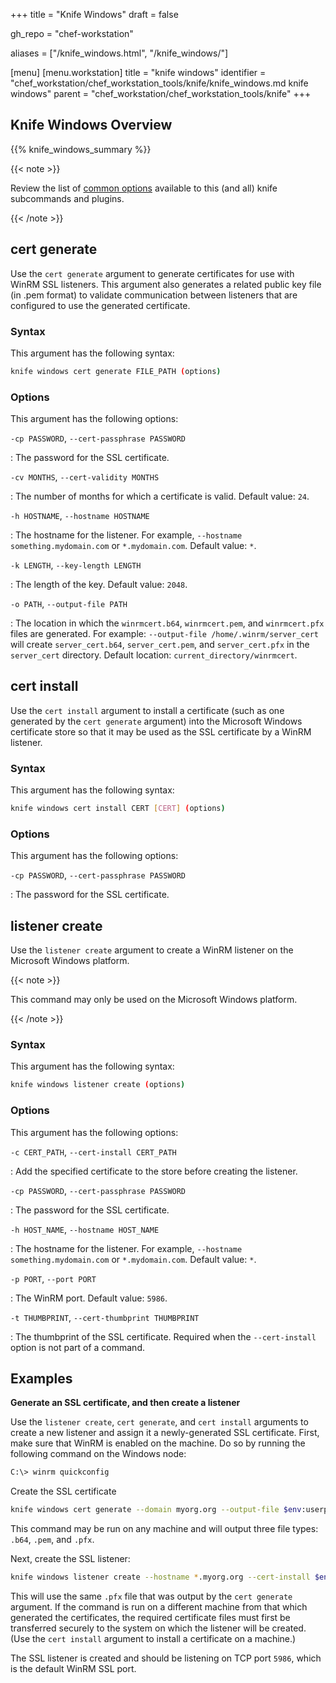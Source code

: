 +++
title = "Knife Windows"
draft = false

gh_repo = "chef-workstation"

aliases = ["/knife_windows.html", "/knife_windows/"]

[menu]
  [menu.workstation]
    title = "knife windows"
    identifier = "chef_workstation/chef_workstation_tools/knife/knife_windows.md knife windows"
    parent = "chef_workstation/chef_workstation_tools/knife"
+++

## Knife Windows Overview

{{% knife_windows_summary %}}

{{< note >}}

Review the list of [common options](/workstation/knife_options/) available to this (and all) knife subcommands and plugins.

{{< /note >}}

## cert generate

Use the `cert generate` argument to generate certificates for use with
WinRM SSL listeners. This argument also generates a related public key
file (in .pem format) to validate communication between listeners that
are configured to use the generated certificate.

### Syntax

This argument has the following syntax:

``` bash
knife windows cert generate FILE_PATH (options)
```

### Options

This argument has the following options:

`-cp PASSWORD`, `--cert-passphrase PASSWORD`

: The password for the SSL certificate.

`-cv MONTHS`, `--cert-validity MONTHS`

: The number of months for which a certificate is valid. Default value: `24`.

`-h HOSTNAME`, `--hostname HOSTNAME`

: The hostname for the listener. For example, `--hostname something.mydomain.com` or `*.mydomain.com`. Default value: `*`.

`-k LENGTH`, `--key-length LENGTH`

: The length of the key. Default value: `2048`.

`-o PATH`, `--output-file PATH`

: The location in which the `winrmcert.b64`, `winrmcert.pem`, and `winrmcert.pfx` files are generated. For example: `--output-file /home/.winrm/server_cert` will create `server_cert.b64`, `server_cert.pem`, and `server_cert.pfx` in the `server_cert` directory. Default location: `current_directory/winrmcert`.

## cert install

Use the `cert install` argument to install a certificate (such as one
generated by the `cert generate` argument) into the Microsoft Windows
certificate store so that it may be used as the SSL certificate by a
WinRM listener.

### Syntax

This argument has the following syntax:

``` bash
knife windows cert install CERT [CERT] (options)
```

### Options

This argument has the following options:

`-cp PASSWORD`, `--cert-passphrase PASSWORD`

: The password for the SSL certificate.

## listener create

Use the `listener create` argument to create a WinRM listener on the
Microsoft Windows platform.

{{< note >}}

This command may only be used on the Microsoft Windows platform.

{{< /note >}}

### Syntax

This argument has the following syntax:

``` bash
knife windows listener create (options)
```

### Options

This argument has the following options:

`-c CERT_PATH`, `--cert-install CERT_PATH`

: Add the specified certificate to the store before creating the listener.

`-cp PASSWORD`, `--cert-passphrase PASSWORD`

: The password for the SSL certificate.

`-h HOST_NAME`, `--hostname HOST_NAME`

: The hostname for the listener. For example, `--hostname something.mydomain.com` or `*.mydomain.com`. Default value: `*`.

`-p PORT`, `--port PORT`

: The WinRM port. Default value: `5986`.

`-t THUMBPRINT`, `--cert-thumbprint THUMBPRINT`

: The thumbprint of the SSL certificate. Required when the `--cert-install` option is not part of a command.

## Examples

**Generate an SSL certificate, and then create a listener**

Use the `listener create`, `cert generate`, and `cert install` arguments
to create a new listener and assign it a newly-generated SSL
certificate. First, make sure that WinRM is enabled on the machine. Do
so by running the following command on the Windows node:

``` bash
C:\> winrm quickconfig
```

Create the SSL certificate

``` bash
knife windows cert generate --domain myorg.org --output-file $env:userprofile/winrmcerts/winrm-ssl
```

This command may be run on any machine and will output three file types:
`.b64`, `.pem`, and `.pfx`.

Next, create the SSL listener:

``` bash
knife windows listener create --hostname *.myorg.org --cert-install $env:userprofile/winrmcerts/winrm-ssl.pfx
```

This will use the same `.pfx` file that was output by the
`cert generate` argument. If the command is run on a different machine
from that which generated the certificates, the required certificate
files must first be transferred securely to the system on which the
listener will be created. (Use the `cert install` argument to install a
certificate on a machine.)

The SSL listener is created and should be listening on TCP port `5986`,
which is the default WinRM SSL port.
